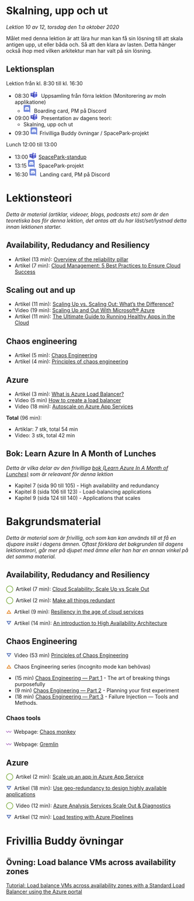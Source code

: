 # Skalning, upp och ut

*Lektion 10 av 12, torsdag den 1:a oktober 2020*

Målet med denna lektion är att lära hur man kan få sin lösning till att skala antigen upp, ut eller båda och. Så att den klara av lasten. Detta hänger också ihop med vilken arkitektur man har valt på sin lösning.

## Lektionsplan
Lektion från kl. 8:30 till kl. 16:30

* 08:30 <img style="margin-right:0.5em;" src="assets/images/teams18.png"  alt="Teams"/> Uppsamling från förra lektion (Monitorering av moln applikatione)
  * <img style="margin-right:0.5em;" src="assets/images/discord18.png" alt="Discord"/> Boarding card, PM på Discord
* 09:00 <img style="margin-right:0.5em;" src="assets/images/teams18.png"  alt="Teams"/> Presentation av dagens teori: 
  * Skalning, upp och ut
* 09:30 <img style="margin-right:0.5em;" src="assets/images/discord18.png" alt="Discord"/>Frivilliga Buddy övningar / SpacePark-projekt

Lunch 12:00 till 13:00

* 13:00 <img style="margin-right:0.5em;" src="assets/images/teams18.png" alt="Teams"/>[SpacePark-standup](project_standup.md)
* 13:15 <img style="margin-right:0.5em;" src="assets/images/discord18.png" alt="Discord"/> SpacePark-projekt
* 16:30 <img style="margin-right:0.5em;" src="assets/images/discord18.png" alt="Discord"/> Landing card, PM på Discord

# Lektionsteori
*Detta är material (artiklar, videoer, blogs, podcasts etc) som är den teoretiska bas för denna lektion, det antas att du har läst/set/lystnad detta innan lektionen starter.*

## Availability, Redudancy and Resiliency

* Artikel (13 min): [Overview of the reliability pillar](https://docs.microsoft.com/en-us/azure/architecture/framework/resiliency/overview)
* Artikel (7 min): [Cloud Management: 5 Best Practices to Ensure Cloud Success](https://daydigital.com/cloud-management-best-practices)

## Scaling out and up

* Artikel (11 min): [Scaling Up vs. Scaling Out: What’s the Difference?](https://pagely.com/blog/scaling-up-vs-scaling-out/)
* Video (19 min): [Scaling Up and Out With Microsoft® Azure](https://www.youtube.com/watch?v=Oy32KEeREVI)
* Artikel (11 min): [The Ultimate Guide to Running Healthy Apps in the Cloud](https://azure.github.io/AppService/2020/05/15/Robust-Apps-for-the-cloud.html)

## Chaos engineering

* Artikel (5 min): [Chaos Engineering](https://docs.microsoft.com/en-us/azure/architecture/framework/resiliency/chaos-engineering)
* Artikel (4 min): [Principles of chaos engineering](https://principlesofchaos.org/)

## Azure

* Artikel (3 min): [What is Azure Load Balancer?](https://docs.microsoft.com/en-us/azure/load-balancer/load-balancer-overview)
* Video (5 min) [How to create a load balancer](https://www.youtube.com/watch?v=-VMPzVoo5Nk)
* Video (18 min): [Autoscale on Azure App Services](https://www.youtube.com/watch?v=7SlUWlzpTS4)

**Total** (96 min):

- Artiklar: 7 stk, total 54 min
- Video: 3 stk, total 42 min

## Bok: Learn Azure In A Month of Lunches

*Detta är vilka delar av den frivilliga [bok (Learn Azure In A Month of Lunches)](info_learningmaterial.md) som är releavant för denna lektion*

* Kapitel 7 (sida 90 till 105) - High availability and redundancy
* Kapitel 8 (sida 106 till 123) - Load-balancing applications
* Kapitel 9 (sida 124 till 140) - Applications that scales

# Bakgrundsmaterial

*Detta är material som är frivillig, och som kan kan används till at få en djupare insikt i dagens ämnen. Oftast förklara det bakgrunden till dagens lektionsteori, går mer på djupet med ämne eller han har en annan vinkel på det samma material.*

## Availability, Redudancy and Resiliency

<span style="color:#7EAE42; font-weight: 900; margin-right:0.5em;">&#9711;</span>Artikel (7 min): [Cloud Scalability: Scale Up vs Scale Out](https://blog.turbonomic.com/blog/on-technology/cloud-scalability-scale-vs-scale)

<span style="color:#7EAE42; font-weight: 900; margin-right:0.5em;">&#9711;</span>Artikel (2 min): [Make all things redundant](https://docs.microsoft.com/en-us/azure/architecture/guide/design-principles/redundancy)

<span style="color:#E78E35; font-weight: 900; margin-right:0.5em;">&#9651;</span>Artikel (9 min): [Resiliency in the age of cloud services](https://www.networkworld.com/article/3238509/resiliency-in-the-age-of-cloud-services.html)

<span style="color:#5874B9; font-weight: 900; margin-right:0.5em;">&#9661;</span>Artikel (14 min): [An introduction to High Availability Architecture](https://www.getfilecloud.com/blog/an-introduction-to-high-availability-architecture/)

## Chaos Engineering

<span style="color:#5874B9; font-weight: 900; margin-right:0.5em;">&#9661;</span>Video (53 min) [Principles of Chaos Engineering](https://www.youtube.com/watch?v=6ilMZqKdMMU)

<span style="color:#E78E35; font-weight: 900; margin-right:0.5em;">&#9651;</span>Chaos Engineering series (incognito mode kan behövas)

* (15 min) [Chaos Engineering — Part 1](https://medium.com/@adhorn/chaos-engineering-ab0cc9fbd12a) - The art of breaking things purposefully
* (9 min) [Chaos Engineering — Part 2](https://medium.com/@adhorn/chaos-engineering-part-2-b9c78a9f3dde) - Planning your first experiment
* (18 min) [Chaos Engineering — Part 3](https://medium.com/@adhorn/chaos-engineering-part-3-61579e41edd8) - Failure Injection — Tools and Methods.

### Chaos tools

<span style="color:#9F58B9; font-weight: 900; margin-right:0.5em;">&#12336;</span>Webpage: [Chaos monkey](https://netflix.github.io/chaosmonkey/)

<span style="color:#9F58B9; font-weight: 900; margin-right:0.5em;">&#12336;</span>Webpage: [Gremlin](https://www.gremlin.com/get-started/?ref=docs)

## Azure 

<span style="color:#7EAE42; font-weight: 900; margin-right:0.5em;">&#9711;</span>Artikel (2 min): [Scale up an app in Azure App Service](https://docs.microsoft.com/en-us/azure/app-service/manage-scale-up)

<span style="color:#5874B9; font-weight: 900; margin-right:0.5em;">&#9661;</span>Artikel (18 min): [Use geo-redundancy to design highly available applications](https://docs.microsoft.com/en-us/azure/storage/common/geo-redundant-design)

<span style="color:#7EAE42; font-weight: 900; margin-right:0.5em;">&#9711;</span>Video (12 min): [Azure Analysis Services Scale Out & Diagnostics](https://www.youtube.com/watch?v=j_lnbxwjgyw)

<span style="color:#5874B9; font-weight: 900; margin-right:0.5em;">&#9661;</span>Artikel (12 min): [Load testing with Azure Pipelines](https://k6.io/blog/integrating-load-testing-with-azure-pipelines)

# Frivillia Buddy övningar

## Övning: Load balance VMs across availability zones

[Tutorial: Load balance VMs across availability zones with a Standard Load Balancer using the Azure portal](https://docs.microsoft.com/en-us/azure/load-balancer/tutorial-load-balancer-standard-public-zone-redundant-portal)

